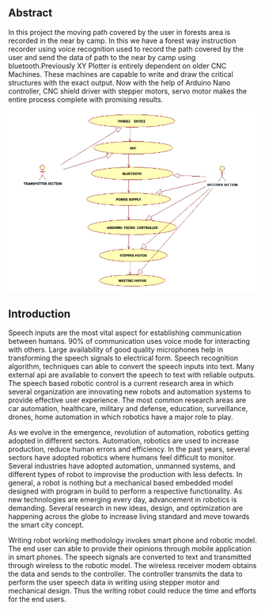 ## Abstract
In this project the moving path covered by the user in forests area is recorded in the near by camp. In this we have a forest way instruction recorder using voice recognition used to record the path covered by the user and send the data of path to the near by camp using bluetooth.Previously XY Plotter is entirely dependent on older CNC Machines. These machines are capable to write and draw the critical structures with the exact output. Now with the help of Arduino Nano controller, CNC shield driver with stepper motors, servo motor makes the entire process complete with promising results.

![GitHub Logo](/Images/usecase.PNG)

## Introduction

Speech inputs are the most vital aspect for establishing communication between humans. 90% of communication uses voice mode for interacting with others. Large availability of good quality microphones help in transforming the speech signals to electrical form. Speech recognition algorithm, techniques can able to convert the speech inputs into text. Many external api are available to convert the speech to text with reliable outputs. The speech based robotic control is a current research area in which several organization are innovating new robots and automation systems to provide effective user experience. The most common research areas are car automation, healthcare, military and defense, education, surveillance, drones, home automation in which robotics have a major role to play. 

As we evolve in the emergence, revolution of automation, robotics getting adopted in different sectors. Automation, robotics are used to increase production, reduce human errors and efficiency. In the past years, several sectors have adopted robotics where humans feel difficult to monitor. Several industries have adopted automation, unmanned systems, and different types of robot to improvise the production with less defects. In general, a robot is nothing but a mechanical based embedded model designed with program in build to perform a respective functionality. As new technologies are emerging every day, advancement in robotics is demanding. Several research in new ideas, design, and optimization are happening across the globe to increase living standard and move towards the smart city concept.  

Writing robot working methodology invokes smart phone and robotic model. The end user can able to provide their opinions through mobile application in smart phones. The speech signals are converted to text and transmitted through wireless to the robotic model. The wireless receiver modem obtains the data and sends to the controller. The controller transmits the data to perform the user speech data in writing using stepper motor and mechanical design. Thus the writing robot could reduce the time and efforts for the end users.  
